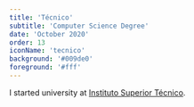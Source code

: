 ```yaml
---
title: 'Técnico'
subtitle: 'Computer Science Degree'
date: 'October 2020'
order: 13
iconName: 'tecnico'
background: '#009de0'
foreground: '#fff'
---
```


I started university at [Instituto Superior Técnico](https://tecnico.ulisboa.pt).
